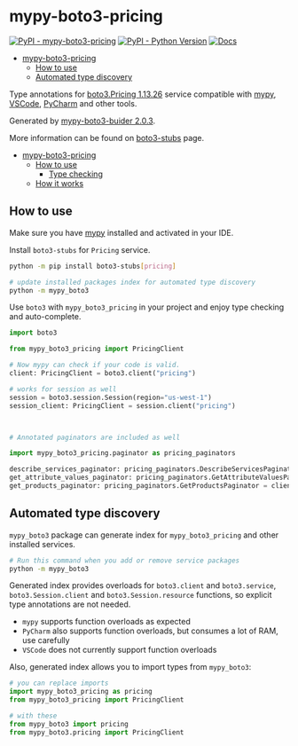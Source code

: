 # mypy-boto3-pricing

[![PyPI - mypy-boto3-pricing](https://img.shields.io/pypi/v/mypy-boto3-pricing.svg?color=blue)](https://pypi.org/project/mypy-boto3-pricing)
[![PyPI - Python Version](https://img.shields.io/pypi/pyversions/mypy-boto3-pricing.svg?color=blue)](https://pypi.org/project/mypy-boto3-pricing)
[![Docs](https://img.shields.io/readthedocs/mypy-boto3-builder.svg?color=blue)](https://mypy-boto3-builder.readthedocs.io/)

- [mypy-boto3-pricing](#mypy-boto3-pricing)
  - [How to use](#how-to-use)
  - [Automated type discovery](#automated-type-discovery)


Type annotations for
[boto3.Pricing 1.13.26](https://boto3.amazonaws.com/v1/documentation/api/1.13.26/reference/services/pricing.html#Pricing) service
compatible with [mypy](https://github.com/python/mypy), [VSCode](https://code.visualstudio.com/),
[PyCharm](https://www.jetbrains.com/pycharm/) and other tools.

Generated by [mypy-boto3-buider 2.0.3](https://github.com/vemel/mypy_boto3_builder).

More information can be found on [boto3-stubs](https://pypi.org/project/boto3-stubs/) page.

- [mypy-boto3-pricing](#mypy-boto3-pricing)
  - [How to use](#how-to-use)
    - [Type checking](#type-checking)
  - [How it works](#how-it-works)

## How to use

Make sure you have [mypy](https://github.com/python/mypy) installed and activated in your IDE.

Install `boto3-stubs` for `Pricing` service.

```bash
python -m pip install boto3-stubs[pricing]

# update installed packages index for automated type discovery
python -m mypy_boto3
```

Use `boto3` with `mypy_boto3_pricing` in your project and enjoy type checking and auto-complete.

```python
import boto3

from mypy_boto3_pricing import PricingClient

# Now mypy can check if your code is valid.
client: PricingClient = boto3.client("pricing")

# works for session as well
session = boto3.session.Session(region="us-west-1")
session_client: PricingClient = session.client("pricing")



# Annotated paginators are included as well

import mypy_boto3_pricing.paginator as pricing_paginators

describe_services_paginator: pricing_paginators.DescribeServicesPaginator = client.get_paginator("describe_services")
get_attribute_values_paginator: pricing_paginators.GetAttributeValuesPaginator = client.get_paginator("get_attribute_values")
get_products_paginator: pricing_paginators.GetProductsPaginator = client.get_paginator("get_products")
```

## Automated type discovery

`mypy_boto3` package can generate index for `mypy_boto3_pricing` and other installed services.

```bash
# Run this command when you add or remove service packages
python -m mypy_boto3
```

Generated index provides overloads for `boto3.client` and `boto3.service`,
`boto3.Session.client` and `boto3.Session.resource` functions,
so explicit type annotations are not needed.

- `mypy` supports function overloads as expected
- `PyCharm` also supports function overloads, but consumes a lot of RAM, use carefully
- `VSCode` does not currently support function overloads

Also, generated index allows you to import types from `mypy_boto3`:

```python
# you can replace imports
import mypy_boto3_pricing as pricing
from mypy_boto3_pricing import PricingClient

# with these
from mypy_boto3 import pricing
from mypy_boto3.pricing import PricingClient
```